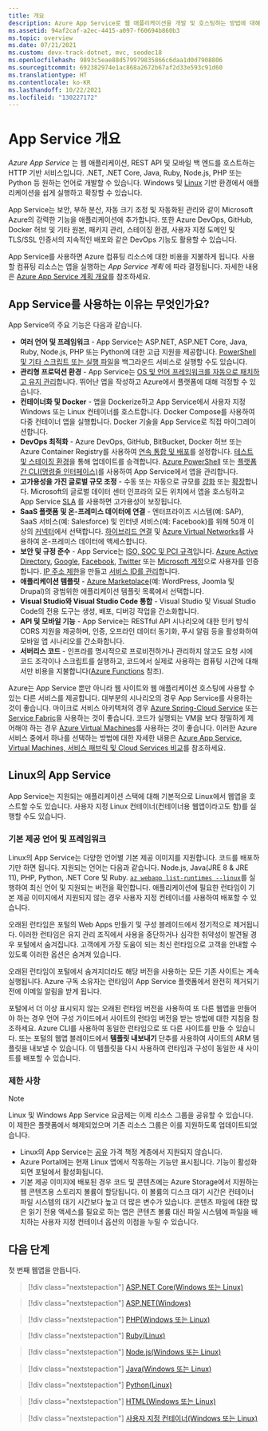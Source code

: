 ```yaml
---
title: 개요
description: Azure App Service로 웹 애플리케이션을 개발 및 호스팅하는 방법에 대해 알아보세요.
ms.assetid: 94af2caf-a2ec-4415-a097-f60694b860b3
ms.topic: overview
ms.date: 07/21/2021
ms.custom: devx-track-dotnet, mvc, seodec18
ms.openlocfilehash: 9893c5eae88d579979835866c6daa1d0d7908806
ms.sourcegitcommit: 692382974e1ac868a2672b67af2d33e593c91d60
ms.translationtype: HT
ms.contentlocale: ko-KR
ms.lasthandoff: 10/22/2021
ms.locfileid: "130227172"
---
```

# <a name="app-service-overview"></a>App Service 개요

*Azure App Service* 는 웹 애플리케이션, REST API 및 모바일 백 엔드를 호스트하는 HTTP 기반 서비스입니다. .NET, .NET Core, Java, Ruby, Node.js, PHP 또는 Python 등 원하는 언어로 개발할 수 있습니다. Windows 및 [Linux](#app-service-on-linux) 기반 환경에서 애플리케이션을 쉽게 실행하고 확장할 수 있습니다.

App Service는 보안, 부하 분산, 자동 크기 조정 및 자동화된 관리와 같이 Microsoft Azure의 강력한 기능을 애플리케이션에 추가합니다. 또한 Azure DevOps, GitHub, Docker 허브 및 기타 원본, 패키지 관리, 스테이징 환경, 사용자 지정 도메인 및 TLS/SSL 인증서의 지속적인 배포와 같은 DevOps 기능도 활용할 수 있습니다. 

App Service를 사용하면 Azure 컴퓨팅 리소스에 대한 비용을 지불하게 됩니다. 사용할 컴퓨팅 리소스는 앱을 실행하는 _App Service 계획_ 에 따라 결정됩니다. 자세한 내용은 [Azure App Service 계획 개요](overview-hosting-plans.md)를 참조하세요.

## <a name="why-use-app-service"></a>App Service를 사용하는 이유는 무엇인가요?

App Service의 주요 기능은 다음과 같습니다.

* **여러 언어 및 프레임워크** - App Service는 ASP.NET, ASP.NET Core, Java, Ruby, Node.js, PHP 또는 Python에 대한 고급 지원을 제공합니다. [PowerShell 및 기타 스크립트 또는 실행 파일](webjobs-create.md)을 백그라운드 서비스로 실행할 수도 있습니다.
* **관리형 프로덕션 환경** - App Service는 [OS 및 언어 프레임워크를 자동으로 패치하고 유지 관리](overview-patch-os-runtime.md)합니다. 뛰어난 앱을 작성하고 Azure에서 플랫폼에 대해 걱정할 수 있습니다.
* **컨테이너화 및 Docker** - 앱을 Dockerize하고 App Service에서 사용자 지정 Windows 또는 Linux 컨테이너를 호스트합니다. Docker Compose를 사용하여 다중 컨테이너 앱을 실행합니다. Docker 기술을 App Service로 직접 마이그레이션합니다.
* **DevOps 최적화** - Azure DevOps, GitHub, BitBucket, Docker 허브 또는 Azure Container Registry를 사용하여 [연속 통합 및 배포](deploy-continuous-deployment.md)를 설정합니다. [테스트 및 스테이징 환경](deploy-staging-slots.md)을 통해 업데이트를 승격합니다. [Azure PowerShell](/powershell/azure/) 또는 [플랫폼 간 CLI(명령줄 인터페이스)](/cli/azure/install-azure-cli)를 사용하여 App Service에서 앱을 관리합니다.
* **고가용성을 가진 글로벌 규모 조정** - 수동 또는 자동으로 규모를 [강화](manage-scale-up.md) 또는 [확장](../azure-monitor/autoscale/autoscale-get-started.md)합니다. Microsoft의 글로벌 데이터 센터 인프라의 모든 위치에서 앱을 호스팅하고 App Service [SLA](https://azure.microsoft.com/support/legal/sla/app-service/) 를 사용하면 고가용성이 보장됩니다.
* **SaaS 플랫폼 및 온-프레미스 데이터에 연결** - 엔터프라이즈 시스템(예: SAP), SaaS 서비스(예: Salesforce) 및 인터넷 서비스(예: Facebook)를 위해 50개 이상의 [커넥터](../connectors/apis-list.md)에서 선택합니다. [하이브리드 연결](app-service-hybrid-connections.md) 및 [Azure Virtual Networks](./overview-vnet-integration.md)를 사용하여 온-프레미스 데이터에 액세스합니다.
* **보안 및 규정 준수** - App Service는 [ISO, SOC 및 PCI 규격](https://www.microsoft.com/en-us/trustcenter)입니다. [Azure Active Directory](configure-authentication-provider-aad.md), [Google](configure-authentication-provider-google.md), [Facebook](configure-authentication-provider-facebook.md), [Twitter](configure-authentication-provider-twitter.md) 또는 [Microsoft 계정](configure-authentication-provider-microsoft.md)으로 사용자를 인증합니다. [IP 주소 제한](app-service-ip-restrictions.md)을 만들고 [서비스 ID를 관리](overview-managed-identity.md)합니다.
* **애플리케이션 템플릿** - [Azure Marketplace](https://azure.microsoft.com/marketplace/)(예: WordPress, Joomla 및 Drupal)의 광범위한 애플리케이션 템플릿 목록에서 선택합니다.
* **Visual Studio와 Visual Studio Code 통합** - Visual Studio 및 Visual Studio Code의 전용 도구는 생성, 배포, 디버깅 작업을 간소화합니다.
* **API 및 모바일 기능** - App Service는 RESTful API 시나리오에 대한 턴키 방식 CORS 지원을 제공하며, 인증, 오프라인 데이터 동기화, 푸시 알림 등을 활성화하여 모바일 앱 시나리오를 간소화합니다.
* **서버리스 코드** - 인프라를 명시적으로 프로비전하거나 관리하지 않고도 요청 시에 코드 조각이나 스크립트를 실행하고, 코드에서 실제로 사용하는 컴퓨팅 시간에 대해서만 비용을 지불합니다([Azure Functions](../azure-functions/index.yml) 참조).

Azure는 App Service 뿐만 아니라 웹 사이트와 웹 애플리케이션 호스팅에 사용할 수 있는 다른 서비스를 제공합니다. 대부분의 시나리오의 경우 App Service를 사용하는 것이 좋습니다.  마이크로 서비스 아키텍처의 경우 [Azure Spring-Cloud Service](../spring-cloud/index.yml) 또는 [Service Fabric](https://azure.microsoft.com/documentation/services/service-fabric)을 사용하는 것이 좋습니다.  코드가 실행되는 VM을 보다 정밀하게 제어해야 하는 경우 [Azure Virtual Machines](https://azure.microsoft.com/documentation/services/virtual-machines/)를 사용하는 것이 좋습니다. 이러한 Azure 서비스 중에서 하나를 선택하는 방법에 대한 자세한 내용은 [Azure App Service, Virtual Machines, 서비스 패브릭 및 Cloud Services 비교](/azure/architecture/guide/technology-choices/compute-decision-tree)를 참조하세요.

## <a name="app-service-on-linux"></a>Linux의 App Service

App Service는 지원되는 애플리케이션 스택에 대해 기본적으로 Linux에서 웹앱을 호스트할 수도 있습니다. 사용자 지정 Linux 컨테이너(컨테이너용 웹앱이라고도 함)를 실행할 수도 있습니다.

### <a name="built-in-languages-and-frameworks"></a>기본 제공 언어 및 프레임워크

Linux의 App Service는 다양한 언어별 기본 제공 이미지를 지원합니다. 코드를 배포하기만 하면 됩니다. 지원되는 언어는 다음과 같습니다. Node.js, Java(JRE 8 & JRE 11), PHP, Python, .NET Core 및 Ruby. [`az webapp list-runtimes --linux`](/cli/azure/webapp#az_webapp_list_runtimes)를 실행하여 최신 언어 및 지원되는 버전을 확인합니다. 애플리케이션에 필요한 런타임이 기본 제공 이미지에서 지원되지 않는 경우 사용자 지정 컨테이너를 사용하여 배포할 수 있습니다.

오래된 런타임은 포털의 Web Apps 만들기 및 구성 블레이드에서 정기적으로 제거됩니다. 이러한 런타임은 유지 관리 조직에서 사용을 중단하거나 심각한 취약성이 발견될 경우 포털에서 숨겨집니다. 고객에게 가장 도움이 되는 최신 런타임으로 고객을 안내할 수 있도록 이러한 옵션은 숨겨져 있습니다. 

오래된 런타임이 포털에서 숨겨지더라도 해당 버전을 사용하는 모든 기존 사이트는 계속 실행됩니다. Azure 구독 소유자는 런타임이 App Service 플랫폼에서 완전히 제거되기 전에 이메일 알림을 받게 됩니다.

포털에서 더 이상 표시되지 않는 오래된 런타임 버전을 사용하여 또 다른 웹앱을 만들어야 하는 경우 언어 구성 가이드에서 사이트의 런타임 버전을 받는 방법에 대한 지침을 참조하세요. Azure CLI를 사용하여 동일한 런타임으로 또 다른 사이트를 만들 수 있습니다. 또는 포털의 웹앱 블레이드에서 **템플릿 내보내기** 단추를 사용하여 사이트의 ARM 템플릿을 내보낼 수 있습니다. 이 템플릿을 다시 사용하여 런타임과 구성이 동일한 새 사이트를 배포할 수 있습니다.

### <a name="limitations"></a>제한 사항

> [!NOTE]
> Linux 및 Windows App Service 요금제는 이제 리소스 그룹을 공유할 수 있습니다. 이 제한은 플랫폼에서 해제되었으며 기존 리소스 그룹은 이를 지원하도록 업데이트되었습니다.
>

- Linux의 App Service는 [공유](https://azure.microsoft.com/pricing/details/app-service/plans/) 가격 책정 계층에서 지원되지 않습니다. 
- Azure Portal에는 현재 Linux 앱에서 작동하는 기능만 표시됩니다. 기능이 활성화되면 포털에서 활성화됩니다.
- 기본 제공 이미지에 배포된 경우 코드 및 콘텐츠에는 Azure Storage에서 지원하는 웹 콘텐츠용 스토리지 볼륨이 할당됩니다. 이 볼륨의 디스크 대기 시간은 컨테이너 파일 시스템의 대기 시간보다 높고 더 많은 변수가 있습니다. 콘텐츠 파일에 대한 많은 읽기 전용 액세스를 필요로 하는 앱은 콘텐츠 볼륨 대신 파일 시스템에 파일을 배치하는 사용자 지정 컨테이너 옵션의 이점을 누릴 수 있습니다.

## <a name="next-steps"></a>다음 단계

첫 번째 웹앱을 만듭니다.

> [!div class="nextstepaction"]
> [ASP.NET Core(Windows 또는 Linux)](quickstart-dotnetcore.md)

> [!div class="nextstepaction"]
> [ASP.NET(Windows)](./quickstart-dotnetcore.md?tabs=netframework48)

> [!div class="nextstepaction"]
> [PHP(Windows 또는 Linux)](quickstart-php.md)

> [!div class="nextstepaction"]
> [Ruby(Linux)](quickstart-ruby.md)

> [!div class="nextstepaction"]
> [Node.js(Windows 또는 Linux)](quickstart-nodejs.md)

> [!div class="nextstepaction"]
> [Java(Windows 또는 Linux)](quickstart-java.md)

> [!div class="nextstepaction"]
> [Python(Linux)](quickstart-python.md)

> [!div class="nextstepaction"]
> [HTML(Windows 또는 Linux)](quickstart-html.md)

> [!div class="nextstepaction"]
> [사용자 지정 컨테이너(Windows 또는 Linux)](tutorial-custom-container.md)